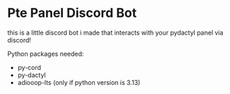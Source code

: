 # Pte Panel Discord Bot #

this is a little discord bot i made that interacts with your pydactyl panel via discord!

Python packages needed:
* py-cord
* py-dactyl
* adiooop-lts (only if python version is 3.13)
